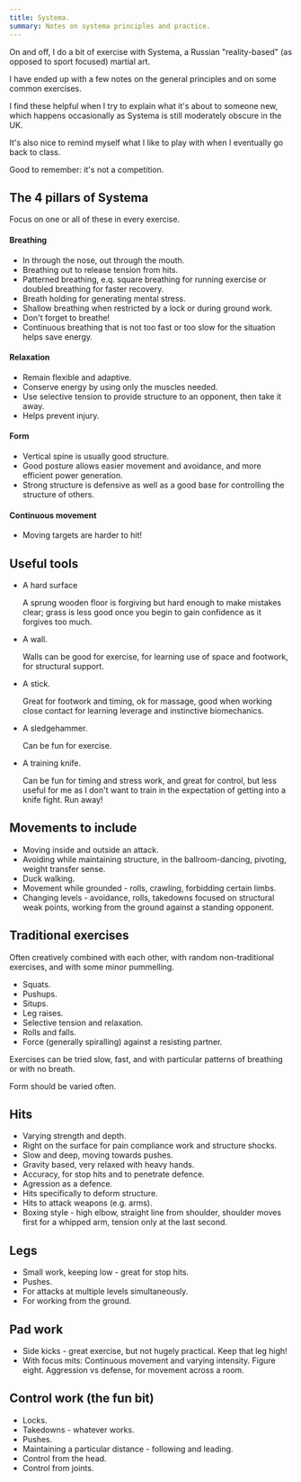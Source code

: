 ```yaml
---
title: Systema.
summary: Notes on systema principles and practice.
---
```


On and off, I do a bit of exercise with Systema, a Russian "reality-based" (as opposed to sport focused) martial art.

I have ended up with a few notes on the general principles and on some common exercises.

I find these helpful when I try to explain what it's about to someone new, which happens occasionally as Systema is still moderately obscure in the UK.

It's also nice to remind myself what I like to play with when I eventually go back to class.

Good to remember: it's not a competition.

## The 4 pillars of Systema

Focus on one or all of these in every exercise.

#### Breathing

* In through the nose, out through the mouth.
* Breathing out to release tension from hits.
* Patterned breathing, e.q. square breathing for running exercise or doubled breathing for faster recovery.
* Breath holding for generating mental stress.
* Shallow breathing when restricted by a lock or during ground work.
* Don't forget to breathe!
* Continuous breathing that is not too fast or too slow for the situation helps save energy.

#### Relaxation

* Remain flexible and adaptive.
* Conserve energy by using only the muscles needed.
* Use selective tension to provide structure to an opponent, then take it away.
* Helps prevent injury.

#### Form

* Vertical spine is usually good structure.
* Good posture allows easier movement and avoidance, and more efficient power generation.
* Strong structure is defensive as well as a good base for controlling the structure of others.

#### Continuous movement

* Moving targets are harder to hit!

## Useful tools

*   A hard surface

    A sprung wooden floor is forgiving but hard enough to make mistakes clear; grass is less good once you begin to gain confidence as it forgives too much.

*   A wall.

    Walls can be good for exercise, for learning use of space and footwork, for structural support.

*   A stick.

    Great for footwork and timing, ok for massage, good when working close contact for learning leverage and instinctive biomechanics.

*   A sledgehammer.

    Can be fun for exercise.

*   A training knife.

    Can be fun for timing and stress work, and great for control, but less useful for me as I don't want to train in the expectation of getting into a knife fight. Run away!


## Movements to include

* Moving inside and outside an attack.
* Avoiding while maintaining structure, in the ballroom-dancing, pivoting, weight transfer sense.
* Duck walking.
* Movement while grounded - rolls, crawling, forbidding certain limbs.
* Changing levels - avoidance, rolls, takedowns focused on structural weak points, working from the ground against a standing opponent.

## Traditional exercises

Often creatively combined with each other, with random non-traditional exercises, and with some minor pummelling.

* Squats.
* Pushups.
* Situps.
* Leg raises.
* Selective tension and relaxation.
* Rolls and falls.
* Force (generally spiralling) against a resisting partner.

Exercises can be tried slow, fast, and with particular patterns of breathing or with no breath.

Form should be varied often.

## Hits

* Varying strength and depth.
* Right on the surface for pain compliance work and structure shocks.
* Slow and deep, moving towards pushes.
* Gravity based, very relaxed with heavy hands.
* Accuracy, for stop hits and to penetrate defence.
* Agression as a defence.
* Hits specifically to deform structure.
* Hits to attack weapons (e.g. arms).
* Boxing style - high elbow, straight line from shoulder, shoulder moves first for a whipped arm, tension only at the last second.

## Legs

* Small work, keeping low - great for stop hits.
* Pushes.
* For attacks at multiple levels simultaneously.
* For working from the ground.

## Pad work

* Side kicks - great exercise, but not hugely practical. Keep that leg high!
* With focus mits:
  Continuous movement and varying intensity.
  Figure eight.
  Aggression vs defense, for movement across a room.

## Control work (the fun bit)
* Locks.
* Takedowns - whatever works.
* Pushes.
* Maintaining a particular distance - following and leading.
* Control from the head.
* Control from joints.

